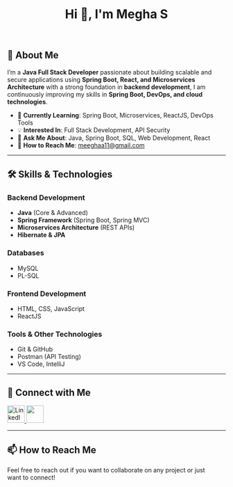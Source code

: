 <h1 align="center">Hi 👋, I'm Megha S</h1>

<br/>

## 🚀 About Me  

I’m a **Java Full Stack Developer** passionate about building scalable and secure applications using **Spring Boot, React, and Microservices Architecture** with a strong foundation in **backend development**, I am continuously improving my skills in **Spring Boot, DevOps, and cloud technologies**.  

- 🔭 **Currently Learning**: Spring Boot, Microservices, ReactJS, DevOps Tools  
- 💡 **Interested In**: Full Stack Development, API Security
- 💬 **Ask Me About**: Java, Spring Boot, SQL, Web Development, React  
- 📩 **How to Reach Me**: meeghaa11@gmail.com  

---

## 🛠️ Skills & Technologies  

### Backend Development  
- **Java** (Core & Advanced)  
- **Spring Framework** (Spring Boot, Spring MVC)  
- **Microservices Architecture** (REST APIs)  
- **Hibernate & JPA**  

### Databases  
- MySQL  
- PL-SQL

### Frontend Development  
- HTML, CSS, JavaScript  
- ReactJS   


### Tools & Other Technologies  
- Git & GitHub  
- Postman (API Testing)  
- VS Code, IntelliJ  

---

## 🔗 Connect with Me  

<p align="left">
  <a href="https://www.linkedin.com/in/megha-s-a61019229/" target="_blank">
    <img src="https://cdn.jsdelivr.net/gh/devicons/devicon/icons/linkedin/linkedin-original.svg" alt="LinkedIn" width="40" height="40"/>
  </a>
  <a href="https://www.instagram.com/meeghaa_11" target="_blank">
    <img src="https://raw.githubusercontent.com/danielcranney/readme-generator/main/public/icons/socials/instagram.svg" width="40" height="40" />
  </a>
  
</p>


---  


## 📫 How to Reach Me
Feel free to reach out if you want to collaborate on any project or just want to connect!
